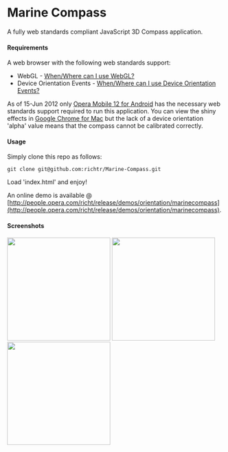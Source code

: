 Marine Compass
====================

A fully web standards compliant JavaScript 3D Compass application.

#### Requirements ####

A web browser with the following web standards support:

* WebGL - [When/Where can I use WebGL?](http://caniuse.com/#feat=webgl)
* Device Orientation Events - [When/Where can I use Device Orientation Events?](http://caniuse.com/#feat=deviceorientation)

As of 15-Jun 2012 only [Opera Mobile 12 for Android](https://play.google.com/store/apps/details?id=com.opera.browser&hl=en) has the necessary web standards support required to run this application. You can view the shiny effects in [Google Chrome for Mac](http://www.google.com/mac/) but the lack of a device orientation 'alpha' value means that the compass cannot be calibrated correctly.

#### Usage ####

Simply clone this repo as follows:

    git clone git@github.com:richtr/Marine-Compass.git

Load 'index.html' and enjoy!

An online demo is available @ [http://people.opera.com/richt/release/demos/orientation/marinecompass](http://people.opera.com/richt/release/demos/orientation/marinecompass).

#### Screenshots ####

<img src="https://github.com/richtr/Marine-Compass/raw/master/screenshots/marinecompass1.png" width="240"/>

<img src="https://github.com/richtr/Marine-Compass/raw/master/screenshots/marinecompass2.png" width="240"/>

<img src="https://github.com/richtr/Marine-Compass/raw/master/screenshots/marinecompass3.png" width="240"/>
